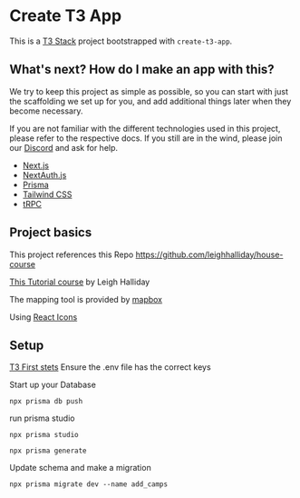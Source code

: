 # Create T3 App

This is a [T3 Stack](https://create.t3.gg/) project bootstrapped with `create-t3-app`.

## What's next? How do I make an app with this?

We try to keep this project as simple as possible, so you can start with just the scaffolding we set up for you, and add additional things later when they become necessary.

If you are not familiar with the different technologies used in this project, please refer to the respective docs. If you still are in the wind, please join our [Discord](https://t3.gg/discord) and ask for help.

- [Next.js](https://nextjs.org)
- [NextAuth.js](https://next-auth.js.org)
- [Prisma](https://prisma.io)
- [Tailwind CSS](https://tailwindcss.com)
- [tRPC](https://trpc.io)

## Project basics

This project references this Repo
https://github.com/leighhalliday/house-course

[This Tutorial course](https://www.youtube.com/watch?v=sZfUXVSor-k&list=PL8fumNHsC-3PNJpiIa6Sm84yEo_Y0c7O_&index=2) by Leigh Halliday

The mapping tool is provided by [mapbox](https://www.mapbox.com)

Using [React Icons](https://react-icons.github.io/) 

## Setup
[T3 First stets](https://create.t3.gg/en/usage/first-steps)
Ensure the .env file has the correct keys

Start up your Database
```
npx prisma db push
```

run prisma studio

```
npx prisma studio
```

```
npx prisma generate
```

Update schema and make a migration
```
npx prisma migrate dev --name add_camps
```
